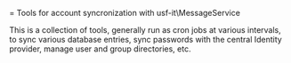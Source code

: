 = Tools for account syncronization with usf-it\MessageService

This is a collection of tools, generally run as cron jobs at various intervals,
to sync various database entries, sync passwords with the central Identity provider,
manage user and group directories, etc.
